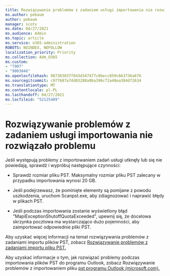 ```yaml
---
title: Rozwiązywanie problemów z zadaniem usługi importowania nie rozwiązało problemu
ms.author: pebaum
author: pebaum
manager: scotv
ms.date: 04/27/2021
ms.audience: Admin
ms.topic: article
ms.service: o365-administration
ROBOTS: NOINDEX, NOFOLLOW
localization_priority: Priority
ms.collection: Adm_O365
ms.custom:
- "7907"
- "9003046"
ms.openlocfilehash: 987383037f843d347477c0becc859c663736a676
ms.sourcegitcommit: c977687a7dd03288a9ba396cf2a48ea384d72634
ms.translationtype: MT
ms.contentlocale: pl-PL
ms.lasthandoff: 04/27/2021
ms.locfileid: "52125489"
---
```

# <a name="troubleshooting-import-service-job-stuck"></a>Rozwiązywanie problemów z zadaniem usługi importowania nie rozwiązało problemu

Jeśli występują problemy z importowaniem zadań usługi utknęły lub się nie powiedają, sprawdź i wypróbuj następujące czynności:

- Sprawdź rozmiar pliku PST. Maksymalny rozmiar pliku PST zalecany w przypadku importowania wynosi 20 GB.

- Jeśli podejrzewasz, że pominięte elementy są pomijane z powodu uszkodzenia, uruchom Scanpst.exe, aby zdiagnozować i naprawić błędy w plikach PST.

- Jeśli podczas importowania zostanie wyświetlony błąd "MapiExceptionShutoffQuotaExceeded", upewnij się, że docelowa skrzynka pocztowa ma wystarczająco dużo pojemności, aby zaimportować odpowiednie pliki PST.

Aby uzyskać więcej informacji na temat rozwiązywania problemów z zadaniami importu plików PST, zobacz [Rozwiązywanie problemów z zadaniami importu pliku PST.](https://docs.microsoft.com/office365/troubleshoot/pst-import-service/issues-with-pst-import-job)

Aby uzyskać informacje o tym, jak rozwiązać problemy podczas importowania plików PST do programu Outlook, zobacz Rozwiązywanie problemów z importowaniem pliku [pst programu Outlook (microsoft.com).](https://support.microsoft.com/topic/fix-problems-importing-an-outlook-pst-file-2d2e50dc-5c36-4ab2-ab50-f1be733b3d6e?ui=en-us&rs=en-us&ad=us)